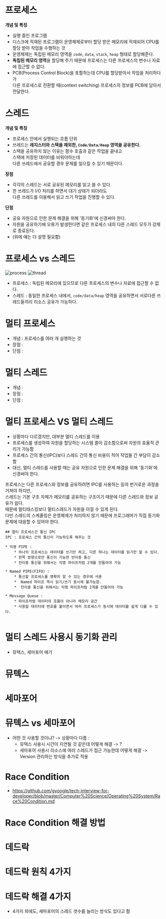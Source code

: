 # 프로세스

**개념 및 특징**
* 실행 중인 프로그램      
* 디스크에 적재된 프로그램이 운영체제로부터 할당 받은 메모리에 적재되어 CPU를 할당 받아 작업을 수행하는 것        
* 운영체제는 독립된 메모리 영역을 `code`, `data`, `stack`, `heap` 형태로 할당해준다.  
* **독립된 메모리 영역**을 할당해 주기 때문에 프로세스는 다른 프로세스의 변수나 자료에 접근할 수 없다.      
* PCB(Process Control Block)을 포함하는데 CPU를 할당받아서 작업을 처리하다가    
  다른 프로세스로 전환할 때(context switching) 프로세스의 정보를 PCB에 담아서 전달한다.
       
# 스레드 

**개념 및 특징**  
* 프로세스 안에서 실행되는 흐름 단위     
* 쓰레드는 **레지스터와 스택을 제외한, `Code/Data/Heap` 영역을 공유한다.**    
* 스택을 공유하지 않는 이유는 함수 호출과 같은 작업을 끝내고     
  스택에 저장된 데이터를 비워야하는데     
  다른 쓰레드에서 공유할 경우 문제를 일으킬 수 있기 때문이다.               

**장점** 
* 각각의 스레드는 서로 공유된 메모리를 읽고 쓸 수 있다. 
* 한 쓰레드가 I/O 처리를 하면서 대기 상태가 되더라도       
  다른 쓰레드를 이용해서 읽고 쓰기 작업을 진행할 수 있다.         

**단점**  
* 공유 자원으로 인한 문제 해결을 위해 '동기화'에 신경써야 한다.      
* 자원을 공유하기에 오류가 발생한다면 같은 프로세스 내의 다른 스레드 모두가 강제로 종료된다. 
* (위에 얘는 더 설명 필요함)     
      
# 프로세스 vs 스레드   

![process](https://user-images.githubusercontent.com/50267433/138288716-14f43f1d-9721-4a08-8699-8be267e313f4.png)
![thread](https://user-images.githubusercontent.com/50267433/138288756-afa6d387-dfc5-4d86-b902-19c46accf027.png)


* 프로세스 : 독립된 메모리에 있으므로 다른 프로세스의 변수나 자료에 접근할 수 없다.   
* 스레드 : 동일한 프로세스 내에서, `code/data/heap` 영역을 공유하면서 서로다른 쓰레드들끼리 리소스 공유가 가능하다.  

# 멀티 프로세스
* 개념 : 프로세스를 여러 개 실행하는 것
* 장점 : 
* 단점 : 

# 멀티 스레드
* 개념 : 
* 장점 : 
* 단점 : 

# 멀티 프로세스 VS 멀티 스레드
* 상황마다 다르겠지만, 대부분 멀티 스레드를 이용 
* 프로세스를 생성하여 자원을 할당하는 시스템 콜이 감소함으로써 자원의 효율적 관리가 가능함   
* 프로세스 간의 통신(IPC)보다 스레드 간의 통신 비용이 적어 작업들 간 부담이 감소함          
* 대신, 멀티 스레드를 사용할 때는 공유 자원으로 인한 문제 해결을 위해 '동기화'에 신경써야 한다.   

프로세스는 다른 프로세스와 정보를 공유하려면 IPC를 사용하는 등의 번거로운 과정을 거쳐야 하지만,    
스레드는 기본 구조 자체가 메모리를 공유하는 구조이기 때문에 다른 스레드와 정보 공유가 쉽다.    
때문에 멀티태스킹보다 멀티스레드가 자원을 아낄 수 있게 된다.    
다만 스레드의 스케줄링은 운영체제가 처리하지 않기 때문에 프로그래머가 직접 동기화 문제에 대응할 수 있어야 한다.

   
```
## 멀티 프로세스간 통신 IPC 
IPC : 프로세스 간의 통신이 가능하도록 해주는 것   

* 익명 PIPE : 
    * 하나의 프로세스는 데이터를 쓰기만 하고, 다른 하나는 데이터를 읽기만 할 수 있다.
    * 한쪽 방향으로만 통신이 가능한 반이중 통신  
    * 전이중 통신을 위해서는 익명 파이프처럼 2개를 만들어야 가능   
  
* Named PIPE(FIFO) :  
    * 통신할 프로세스를 명확히 알 수 있는 경우에 사용
    *  Named 파이프 역시 읽기/쓰기 동시에 불가능함.
    *  전이중 통신을 위해서는 익명 파이프처럼 2개를 만들어야 가능

* Message Queue :
    * 파이프처럼 데이터의 흐름이 아니라 메모리 공간
    * 사용할 데이터에 번호를 붙이면서 여러 프로세스가 동시에 데이터를 쉽게 다룰 수 있다.
 
```

# 멀티 스레드 사용시 동기화 관리 
* 뮤텍스, 세마포어 얘기  

# 뮤텍스
# 세마포어
# 뮤텍스 vs 세마포어 
* 어떤 것 사용할 것이냐? -> 상황마다 다름 :
    * 뮤텍스 사용시 시간이 지연될 것 같은데 어떻게 해결 -> ?
    * 세마포어 사용시 리소스에 여러 스레드가 접근 가능한데 어떻게 해결 -> Version 관리하는 방식을 추가로 적용 

# Race Condition 
* https://github.com/gyoogle/tech-interview-for-developer/blob/master/Computer%20Science/Operating%20System/Race%20Condition.md

# Race Condition 해결 방법

# 데드락 
# 데드락 원칙 4가지 
# 데드락 해결 4가지 
* 4가지 외에도, 세마포어의 스레드 갯수를 늘리는 방식도 있다고 함 
